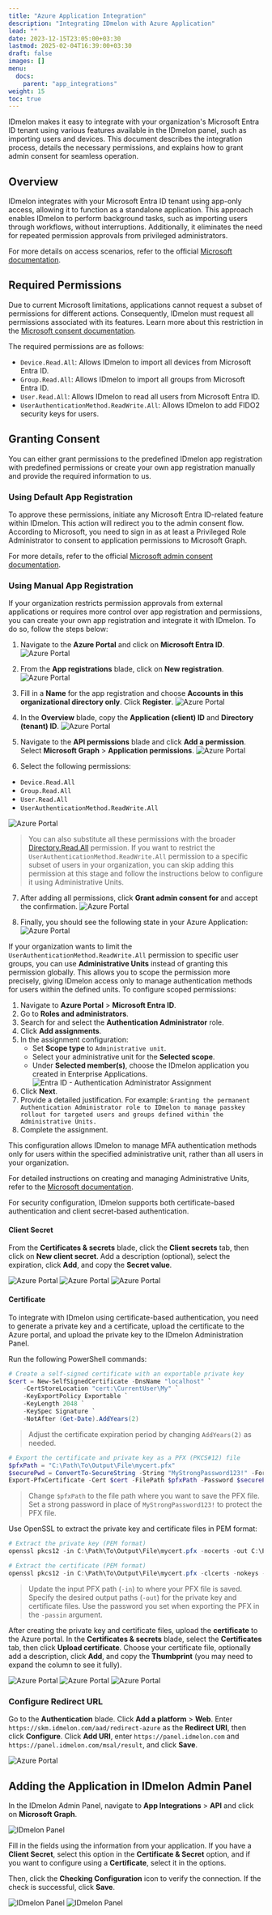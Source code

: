 ```yaml
---
title: "Azure Application Integration"
description: "Integrating IDmelon with Azure Application"
lead: ""
date: 2023-12-15T23:05:00+03:30
lastmod: 2025-02-04T16:39:00+03:30
draft: false
images: []
menu:
  docs:
    parent: "app_integrations"
weight: 15
toc: true
---
```


IDmelon makes it easy to integrate with your organization's Microsoft Entra ID tenant using various features available in the IDmelon panel, such as importing users and devices. This document describes the integration process, details the necessary permissions, and explains how to grant admin consent for seamless operation.

## Overview

IDmelon integrates with your Microsoft Entra ID tenant using app-only access, allowing it to function as a standalone application. This approach enables IDmelon to perform background tasks, such as importing users through workflows, without interruptions. Additionally, it eliminates the need for repeated permission approvals from privileged administrators.

For more details on access scenarios, refer to the official <a href="https://learn.microsoft.com/en-us/entra/identity-platform/permissions-consent-overview#access-scenarios" target="_blank">Microsoft documentation</a>.

## Required Permissions

Due to current Microsoft limitations, applications cannot request a subset of permissions for different actions. Consequently, IDmelon must request all permissions associated with its features. Learn more about this restriction in the <a href="https://learn.microsoft.com/en-us/entra/identity-platform/consent-types-developer#incremental-and-dynamic-user-consent" target="_blank">Microsoft consent documentation</a>.

The required permissions are as follows:

- `Device.Read.All`: Allows IDmelon to import all devices from Microsoft Entra ID.
- `Group.Read.All`: Allows IDmelon to import all groups from Microsoft Entra ID.
- `User.Read.All`: Allows IDmelon to read all users from Microsoft Entra ID.
- `UserAuthenticationMethod.ReadWrite.All`: Allows IDmelon to add FIDO2 security keys for users.

## Granting Consent

You can either grant permissions to the predefined IDmelon app registration with predefined permissions or create your own app registration manually and provide the required information to us.

### Using Default App Registration

To approve these permissions, initiate any Microsoft Entra ID-related feature within IDmelon. This action will redirect you to the admin consent flow. According to Microsoft, you need to sign in as at least a Privileged Role Administrator to consent to application permissions to Microsoft Graph.

For more details, refer to the official <a href="https://learn.microsoft.com/en-us/entra/identity/enterprise-apps/grant-admin-consent?pivots=ms-graph#grant-admin-consent-for-application-permissions-using-microsoft-graph-api" target="_blank">Microsoft admin consent documentation</a>.

### Using Manual App Registration

If your organization restricts permission approvals from external applications or requires more control over app registration and permissions, you can create your own app registration and integrate it with IDmelon. To do so, follow the steps below:

1. Navigate to the **Azure Portal** and click on **Microsoft Entra ID**.
![Azure Portal](/images/vendor/app_integration/azure_application/azure_app_01.png)

2. From the **App registrations** blade, click on **New registration**.
![Azure Portal](/images/vendor/app_integration/azure_application/azure_app_02.png)

3. Fill in a **Name** for the app registration and choose **Accounts in this organizational directory only**. Click **Register**.
![Azure Portal](/images/vendor/app_integration/azure_application/azure_app_03.png)

4. In the **Overview** blade, copy the **Application (client) ID** and **Directory (tenant) ID**.
![Azure Portal](/images/vendor/app_integration/azure_application/azure_app_04.png)

5. Navigate to the **API permissions** blade and click **Add a permission**. Select **Microsoft Graph** > **Application permissions**.
![Azure Portal](/images/vendor/app_integration/azure_application/azure_app_11.png)

6. Select the following permissions:

- `Device.Read.All`
- `Group.Read.All`
- `User.Read.All`
- `UserAuthenticationMethod.ReadWrite.All`

![Azure Portal](/images/vendor/app_integration/azure_application/azure_app_12.png)

> You can also substitute all these permissions with the broader <a href="https://learn.microsoft.com/en-us/graph/permissions-reference#directoryreadall" target="_blank">Directory.Read.All</a> permission.
> If you want to restrict the `UserAuthenticationMethod.ReadWrite.All` permission to a specific subset of users in your organization, you can skip adding this permission at this stage and follow the instructions below to configure it using Administrative Units.

7. After adding all permissions, click **Grant admin consent for <domain>** and accept the confirmation.
![Azure Portal](/images/vendor/app_integration/azure_application/azure_app_13.png)

8. Finally, you should see the following state in your Azure Application:
![Azure Portal](/images/vendor/app_integration/azure_application/azure_app_14.png)

If your organization wants to limit the `UserAuthenticationMethod.ReadWrite.All` permission to specific user groups, you can use **Administrative Units** instead of granting this permission globally. This allows you to scope the permission more precisely, giving IDmelon access only to manage authentication methods for users within the defined units. To configure scoped permissions:

1. Navigate to **Azure Portal** > **Microsoft Entra ID**.
2. Go to **Roles and administrators**.
3. Search for and select the **Authentication Administrator** role.
4. Click **Add assignments**.
5. In the assignment configuration:
   - Set **Scope type** to `Administrative unit`.
   - Select your administrative unit for the **Selected scope**.
   - Under **Selected member(s)**, choose the IDmelon application you created in Enterprise Applications.
     ![Entra ID - Authentication Administrator Assignment](/images/vendor/app_integration/azure_application/azure_app_scoped_assign_1.png)
6. Click **Next**.
7. Provide a detailed justification. For example: `Granting the permanent Authentication Administrator role to IDmelon to manage passkey rollout for targeted users and groups defined within the Administrative Units.`
8. Complete the assignment.

This configuration allows IDmelon to manage MFA authentication methods only for users within the specified administrative unit, rather than all users in your organization.

For detailed instructions on creating and managing Administrative Units, refer to the [Microsoft documentation](https://learn.microsoft.com/en-us/entra/identity/role-based-access-control/admin-units-manage?tabs=admin-center#create-an-administrative-unit).

For security configuration, IDmelon supports both certificate-based authentication and client secret-based authentication.

#### Client Secret

From the **Certificates & secrets** blade, click the **Client secrets** tab, then click on **New client secret**. Add a description (optional), select the expiration, click **Add**, and copy the **Secret value**.

![Azure Portal](/images/vendor/app_integration/azure_application/azure_app_05.png)
![Azure Portal](/images/vendor/app_integration/azure_application/azure_app_06.png)
![Azure Portal](/images/vendor/app_integration/azure_application/azure_app_07.png)

#### Certificate

To integrate with IDmelon using certificate-based authentication, you need to generate a private key and a certificate, upload the certificate to the Azure portal, and upload the private key to the IDmelon Administration Panel.

Run the following PowerShell commands:

```powershell
# Create a self-signed certificate with an exportable private key
$cert = New-SelfSignedCertificate -DnsName "localhost" `
    -CertStoreLocation "cert:\CurrentUser\My" `
    -KeyExportPolicy Exportable `
    -KeyLength 2048 `
    -KeySpec Signature `
    -NotAfter (Get-Date).AddYears(2)
```

> Adjust the certificate expiration period by changing `AddYears(2)` as needed.

```powershell
# Export the certificate and private key as a PFX (PKCS#12) file
$pfxPath = "C:\Path\To\Output\File\mycert.pfx"
$securePwd = ConvertTo-SecureString -String "MyStrongPassword123!" -Force -AsPlainText
Export-PfxCertificate -Cert $cert -FilePath $pfxPath -Password $securePwd
```

> Change `$pfxPath` to the file path where you want to save the PFX file.
> Set a strong password in place of `MyStrongPassword123!` to protect the PFX file.

Use OpenSSL to extract the private key and certificate files in PEM format:

```powershell
# Extract the private key (PEM format)
openssl pkcs12 -in C:\Path\To\Output\File\mycert.pfx -nocerts -out C:\Path\To\Output\File\private.key -nodes -passin pass:MyStrongPassword123!

# Extract the certificate (PEM format)
openssl pkcs12 -in C:\Path\To\Output\File\mycert.pfx -clcerts -nokeys -out C:\Path\To\Output\File\certificate.crt -passin pass:MyStrongPassword123!
```

> Update the input PFX path (`-in`) to where your PFX file is saved.
> Specify the desired output paths (`-out`) for the private key and certificate files.
> Use the password you set when exporting the PFX in the `-passin` argument.

After creating the private key and certificate files, upload the **certificate** to the Azure portal. In the **Certificates & secrets** blade, select the **Certificates** tab, then click **Upload certificate**. Choose your certificate file, optionally add a description, click **Add**, and copy the **Thumbprint** (you may need to expand the column to see it fully).

![Azure Portal](/images/vendor/app_integration/azure_application/azure_app_08.png)
![Azure Portal](/images/vendor/app_integration/azure_application/azure_app_09.png)
![Azure Portal](/images/vendor/app_integration/azure_application/azure_app_10.png)

### Configure Redirect URL

Go to the **Authentication** blade. Click **Add a platform** > **Web**. Enter `https://skm.idmelon.com/aad/redirect-azure` as the **Redirect URI**, then click **Configure**. Click **Add URI**, enter `https://panel.idmelon.com` and `https://panel.idmelon.com/msal/result`, and click **Save**.

![Azure Portal](/images/vendor/app_integration/azure_application/azure_app_15.png)

## Adding the Application in IDmelon Admin Panel

In the IDmelon Admin Panel, navigate to **App Integrations** > **API** and click on **Microsoft Graph**.

![IDmelon Panel](/images/vendor/app_integration/azure_application/idmelon_01.png)

Fill in the fields using the information from your application. If you have a **Client Secret**, select this option in the **Certificate & Secret** option, and if you want to configure using a **Certificate**, select it in the options.

Then, click the **Checking Configuration** icon to verify the connection. If the check is successful, click **Save**.

![IDmelon Panel](/images/vendor/app_integration/azure_application/idmelon_02.png)
![IDmelon Panel](/images/vendor/app_integration/azure_application/idmelon_03.png)
